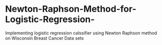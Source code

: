 # Newton-Raphson-Method-for-Logistic-Regression-
Implementing logistic regression calssifier using Newton Raphson method on Wisconsin Breast Cancer Data sets 
